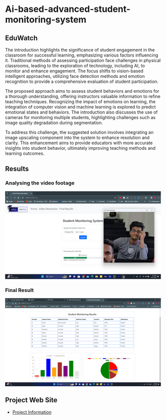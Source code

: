 # Ai-based-advanced-student-monitoring-system

## EduWatch
The introduction highlights the significance of student engagement in the classroom for successful learning, emphasizing various factors influencing it. Traditional methods of assessing participation face challenges in physical classrooms, leading to the exploration of technology, including AI, to monitor and enhance engagement. The focus shifts to vision-based intelligent approaches, utilizing face detection methods and emotion recognition to provide a comprehensive evaluation of student participation.

The proposed approach aims to assess student behaviors and emotions for a thorough understanding, offering instructors valuable information to refine teaching techniques. Recognizing the impact of emotions on learning, the integration of computer vision and machine learning is explored to predict emotional states and behaviors. The introduction also discusses the use of cameras for monitoring multiple students, highlighting challenges such as image quality degradation during segmentation.

To address this challenge, the suggested solution involves integrating an image upscaling component into the system to enhance resolution and clarity. This enhancement aims to provide educators with more accurate insights into student behavior, ultimately improving teaching methods and learning outcomes.

## Results
### Analysing the video footage
![Logo](https://github.com/SasinduMallawarachchi/Ai-based-advanced-student-monitoring-system/blob/main/Images/User%20Interface%202.png)
### Final Result
![Logo](https://github.com/SasinduMallawarachchi/Ai-based-advanced-student-monitoring-system/blob/main/Images/User%20Interface%201.png)

## Project Web Site
- [Project Information](https://ndilsh.github.io/Edu-Watch-Website/)
